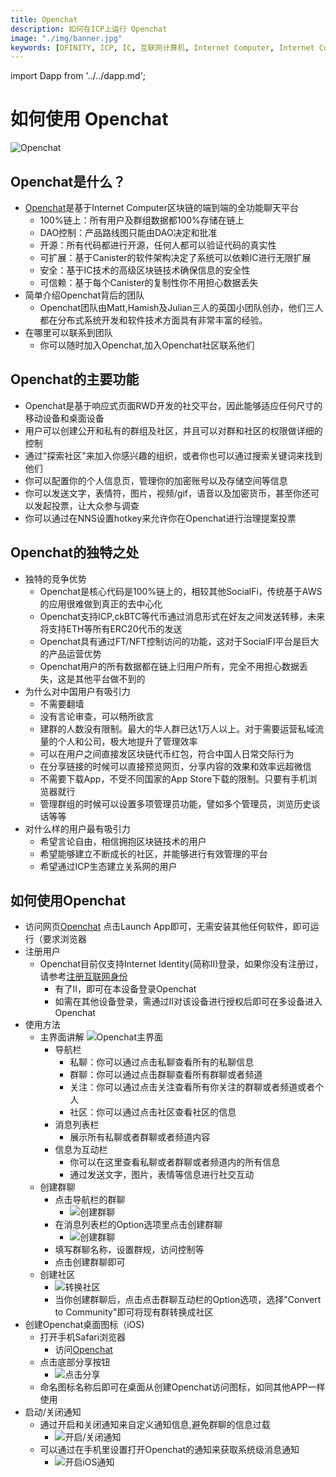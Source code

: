 ```yaml
---
title: Openchat
description: 如何在ICP上运行 Openchat
image: "./img/banner.jpg"
keywords: [DFINITY, ICP, IC, 互联网计算机, Internet Computer, Internet Computer Protocol, Web3, Crypto, Blockchain, 区块链, 加密货币, DApp, 去中心化, 去中心化应用, developer, startup, Openchat, SocialFi, chat, ckBTC, Discord, Slack, decentralized]
---
```


import Dapp from '../../dapp.md';

# 如何使用 Openchat

![Openchat](./img/banner.jpg)

## Openchat是什么？

+ [Openchat](https://oc.app/?ref=unz26-uyaaa-aaaaf-aaswq-cai)是基于Internet Computer区块链的端到端的全功能聊天平台
    + 100%链上：所有用户及群组数据都100%存储在链上
    + DAO控制：产品路线图只能由DAO决定和批准
    + 开源：所有代码都进行开源，任何人都可以验证代码的真实性
    + 可扩展：基于Canister的软件架构决定了系统可以依赖IC进行无限扩展
    + 安全：基于IC技术的高级区块链技术确保信息的安全性
    + 可信赖：基于每个Canister的复制性你不用担心数据丢失
+ 简单介绍Openchat背后的团队
  + Openchat团队由Matt,Hamish及Julian三人的英国小团队创办，他们三人都在分布式系统开发和软件技术方面具有非常丰富的经验。
+ 在哪里可以联系到团队
  + 你可以随时加入Openchat,加入Openchat社区联系他们


## Openchat的主要功能

- Openchat是基于响应式页面RWD开发的社交平台，因此能够适应任何尺寸的移动设备和桌面设备
- 用户可以创建公开和私有的群组及社区，并且可以对群和社区的权限做详细的控制
- 通过"探索社区"来加入你感兴趣的组织，或者你也可以通过搜索关键词来找到他们
- 你可以配置你的个人信息页，管理你的加密账号以及存储空间等信息
- 你可以发送文字，表情符，图片，视频/gif，语音以及加密货币，甚至你还可以发起投票，让大众参与调查
- 你可以通过在NNS设置hotkey来允许你在Openchat进行治理提案投票

## Openchat的独特之处

+ 独特的竞争优势
  + Openchat是核心代码是100%链上的，相较其他SocialFi，传统基于AWS的应用很难做到真正的去中心化
  + Openchat支持ICP,ckBTC等代币通过消息形式在好友之间发送转移，未来将支持ETH等所有ERC20代币的发送
  + Openchat具有通过FT/NFT控制访问的功能，这对于SocialFI平台是巨大的产品运营优势
  + Openchat用户的所有数据都在链上归用户所有，完全不用担心数据丢失，这是其他平台做不到的
+ 为什么对中国用户有吸引力
  + 不需要翻墙
  + 没有言论审查，可以畅所欲言
  + 建群的人数没有限制。最大的华人群已达1万人以上。对于需要运营私域流量的个人和公司，极大地提升了管理效率
  + 可以在用户之间直接发区块链代币红包，符合中国人日常交际行为
  + 在分享链接的时候可以直接预览网页，分享内容的效果和效率远超微信
  + 不需要下载App，不受不同国家的App Store下载的限制。只要有手机浏览器就行
  + 管理群组的时候可以设置多项管理员功能，譬如多个管理员，浏览历史谈话等等
+ 对什么样的用户最有吸引力
  + 希望言论自由，相信拥抱区块链技术的用户
  + 希望能够建立不断成长的社区，并能够进行有效管理的平台
  + 希望通过ICP生态建立关系网的用户

## 如何使用Openchat

+ 访问网页[Openchat](https://oc.app/?ref=unz26-uyaaa-aaaaf-aaswq-cai) 点击Launch App即可，无需安装其他任何软件，即可运行（要求浏览器
+ 注册用户
  + Openchat目前仅支持Internet Identity(简称II)登录，如果你没有注册过，请参考[注册互联网身份](https://ic123.xyz/docs/ic-web3/register-internet-identity)
    + 有了II，即可在本设备登录Openchat
    + 如需在其他设备登录，需通过II对该设备进行授权后即可在多设备进入Openchat
+ 使用方法
  + 主界面讲解
  ![Openchat主界面](./img/openchat-main.png)
    + 导航栏
      + 私聊：你可以通过点击私聊查看所有的私聊信息
      + 群聊：你可以通过点击群聊查看所有群聊或者频道
      + 关注：你可以通过点击关注查看所有你关注的群聊或者频道或者个人
      + 社区：你可以通过点击社区查看社区的信息
    + 消息列表栏
      + 展示所有私聊或者群聊或者频道内容
    + 信息为互动栏
      + 你可以在这里查看私聊或者群聊或者频道内的所有信息
      + 通过发送文字，图片，表情等信息进行社交互动
  + 创建群聊
    + 点击导航栏的群聊
      + ![创建群聊](./img/create-group.png)
    + 在消息列表栏的Option选项里点击创建群聊
      + ![创建群聊](./img/create-group-setting.png)
    + 填写群聊名称，设置群规，访问控制等
    + 点击创建群聊即可
  + 创建社区
    + ![转换社区](./img/convert-community.png)
    + 当你创建群聊后，点击点击群聊互动栏的Option选项，选择"Convert to Community"即可将现有群转换成社区
+ 创建Openchat桌面图标（iOS)
  + 打开手机Safari浏览器
    + 访问[Openchat](https://oc.app/)
  + 点击底部分享按钮
    + ![点击分享](./img/create-openchat-step.png)
  + 命名图标名称后即可在桌面从创建Openchat访问图标，如同其他APP一样使用
+ 启动/关闭通知
  + 通过开启和关闭通知来自定义通知信息,避免群聊的信息过载 
    + ![开启/关闭通知](./img/mute-notification.png)
  + 可以通过在手机里设置打开Openchat的通知来获取系统级消息通知
    + ![开启iOS通知](./img/open-openchat-ios-notification.png)

<Dapp />